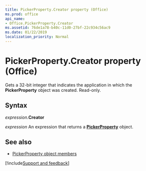 ```yaml
---
title: PickerProperty.Creator property (Office)
ms.prod: office
api_name:
- Office.PickerProperty.Creator
ms.assetid: 76de1a78-b40c-11d0-27bf-22c934c56ac9
ms.date: 01/22/2019
localization_priority: Normal
---
```



# PickerProperty.Creator property (Office)

Gets a 32-bit integer that indicates the application in which the **PickerProperty** object was created. Read-only.


## Syntax

_expression_.**Creator**

_expression_ An expression that returns a **[PickerProperty](Office.PickerProperty.md)** object.


## See also

- [PickerProperty object members](overview/Library-Reference/pickerproperty-members-office.md)



[!include[Support and feedback](~/includes/feedback-boilerplate.md)]